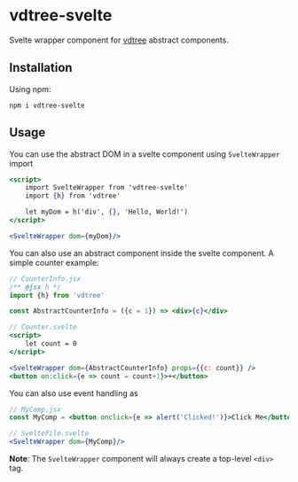 # vdtree-svelte

Svelte wrapper component for [vdtree](https://github.com/lgirma/vdtree) abstract components.

## Installation

Using npm:

```
npm i vdtree-svelte
```

## Usage

You can use the abstract DOM in a svelte component using `SvelteWrapper` import

```jsx
<script>
    import SvelteWrapper from 'vdtree-svelte'
    import {h} from 'vdtree'

    let myDom = h('div', {}, 'Hello, World!')
</script>

<SvelteWrapper dom={myDom}/>
```

You can also use an abstract component inside the svelte component.
A simple counter example:

```jsx
// CounterInfo.jsx
/** @jsx h */
import {h} from 'vdtree'

const AbstractCounterInfo = ({c = 1}) => <div>{c}</div>

// Counter.svelte
<script>
    let count = 0
</script>

<SvelteWrapper dom={AbstractCounterInfo} props={{c: count}} />
<button on:click={e => count = count+1}>+</button>
```

You can also use event handling as

```jsx
// MyComp.jsx
const MyComp = <button onclick={e => alert('Clicked!')}>Click Me</button>

// SvelteFile.svelte
<SvelteWrapper dom={MyComp}/>
```

**Note**: The `SvelteWrapper` component will always create a top-level `<div>` tag.